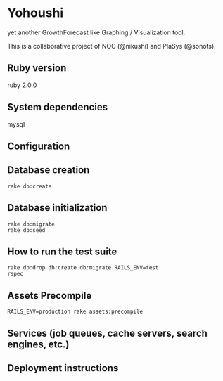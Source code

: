 # Yohoushi

yet another GrowthForecast like Graphing / Visualization tool.

This is a collaborative project of NOC (@nikushi) and PlaSys (@sonots). 

## Ruby version

ruby 2.0.0

## System dependencies

mysql

## Configuration

## Database creation

    rake db:create

## Database initialization

    rake db:migrate
    rake db:seed

## How to run the test suite

    rake db:drop db:create db:migrate RAILS_ENV=test
    rspec

## Assets Precompile

    RAILS_ENV=production rake assets:precompile

## Services (job queues, cache servers, search engines, etc.)

## Deployment instructions
